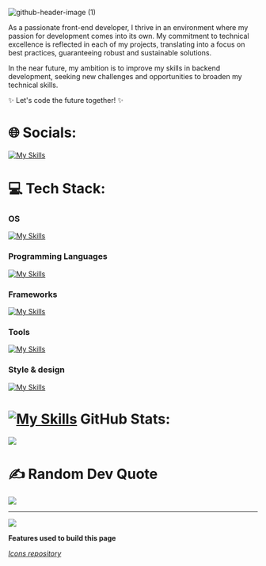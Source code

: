 ![github-header-image (1)](https://github.com/user-attachments/assets/70daadaf-cef6-4fc9-b7b6-dee086240779)

As a passionate front-end developer, I thrive in an environment where my passion for development comes into its own. My commitment to technical excellence is reflected in each of my projects, translating into a focus on best practices, guaranteeing robust and sustainable solutions.

In the near future, my ambition is to improve my skills in backend development, seeking new challenges and opportunities to broaden my technical skills.

✨ Let's code the future together! ✨

# 🌐 Socials:
[![My Skills](https://skillicons.dev/icons?i=devto,instagram,linkedin,stackoverflow,discord&perline=10)](https://skillicons.dev)


# 💻 Tech Stack:
### OS
[![My Skills](https://skillicons.dev/icons?i=apple,linux,ubuntu,windows&perline=10)](https://skillicons.dev)

### Programming Languages
[![My Skills](https://skillicons.dev/icons?i=js,ts,java,&perline=10)](https://skillicons.dev)

### Frameworks
[![My Skills](https://skillicons.dev/icons?i=svelte,nodejs,express,angular,vue&perline=10)](https://skillicons.dev)

### Tools
[![My Skills](https://skillicons.dev/icons?i=vercel,postman,notion,github,idea,ai,webpack,vscode,jest,latex,&perline=12)](https://skillicons.dev)

### Style & design
[![My Skills](https://skillicons.dev/icons?i=html,css,sass,less,tailwind,figma&perline=10)](https://skillicons.dev)


# [![My Skills](https://skillicons.dev/icons?i=github)](https://skillicons.dev) GitHub Stats:
![](https://github-readme-streak-stats.herokuapp.com/?user=Jeremy-96&theme=tokyonight&hide_border=false)<br/>


# ✍️ Random Dev Quote
![](https://quotes-github-readme.vercel.app/api?type=horizontal&theme=tokyonight)

---
[![](https://visitcount.itsvg.in/api?id=Jeremy-96&icon=1&color=6)](https://visitcount.itsvg.in)

<!-- Proudly created with GPRM ( https://gprm.itsvg.in ) -->

**Features used to build this page**  

*[Icons repository](https://github.com/tandpfun/skill-icons)*

